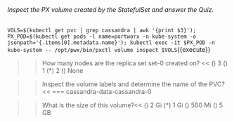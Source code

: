 </br>

###### Inspect the PX volume created by the StatefulSet and answer the Quiz.

`VOLS=$(kubectl get pvc | grep cassandra | awk '{print $3}');
PX_POD=$(kubectl get pods -l name=portworx -n kube-system -o jsonpath='{.items[0].metadata.name}');
kubectl exec -it $PX_POD -n kube-system -- /opt/pwx/bin/pxctl volume inspect $VOLS`{{execute}}


>> How many nodes are the replica set set-0 created on? <<
() 3
() 1
(*) 2
() None

>> Inspect the volume labels and determine the name of the PVC?<<
=== cassandra-data-cassandra-0

>> What is the size of this volume?<<
() 2 Gi
(*) 1 Gi
() 500 Mi
() 5 GB


